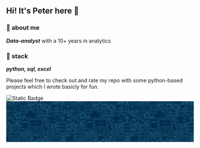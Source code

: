 ## Hi! It's Peter here 👾

### 📢 about me

***Data-analyst*** with a 10+ years in analytics

### 💾 stack

***python, sql, excel***

Please feel free to check out and rate my repo with some python-based projects which I wrote basicly for fun.

<img alt="Static Badge" src="https://img.shields.io/badge/Ninja2EatYa-Python-yellow?logo=codingninjas&logoColor=white">  
<img src="https://github.com/Ninja2EatYa/Ninja2EatYa/blob/main/IMG_7576.JPG" align=center>
